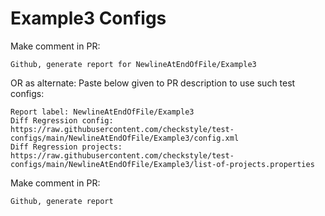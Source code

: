 # Example3 Configs
Make comment in PR:
```
Github, generate report for NewlineAtEndOfFile/Example3
```
OR as alternate:
Paste below given to PR description to use such test configs:
```
Report label: NewlineAtEndOfFile/Example3
Diff Regression config: https://raw.githubusercontent.com/checkstyle/test-configs/main/NewlineAtEndOfFile/Example3/config.xml
Diff Regression projects: https://raw.githubusercontent.com/checkstyle/test-configs/main/NewlineAtEndOfFile/Example3/list-of-projects.properties
```
Make comment in PR:
```
Github, generate report
```

